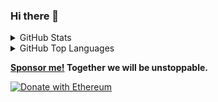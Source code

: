 ### Hi there 👋

<details>
  <summary>
    GitHub Stats
  </summary>
  <a href="https://github.com/anuraghazra/github-readme-stats">
    <img src="https://github-readme-stats.vercel.app/api?username=elswork&count_private=true&include_all_commits=true" alt="elswork GitHub Stats"/>
  </a>
</details>
<details>
  <summary>
    GitHub Top Languages
  </summary>
  <a href="https://github.com/anuraghazra/github-readme-stats">
    <img src="https://github-readme-stats.vercel.app/api/top-langs/?username=elswork&layout=compact" alt="elswork GitHub Top Languages"/>
  </a>
</details>

**[Sponsor me!](https://github.com/sponsors/elswork) Together we will be unstoppable.**

[![Donate with Ethereum](https://en.cryptobadges.io/badge/micro/0x186b91982CbB6450Af5Ab6F32edf074dFCE8771c)](https://en.cryptobadges.io/donate/0x186b91982CbB6450Af5Ab6F32edf074dFCE8771c)
<!--
**elswork/elswork** is a ✨ _special_ ✨ repository because its `README.md` (this file) appears on your GitHub profile.

Here are some ideas to get you started:

- 🔭 I’m currently working on ...
- 🌱 I’m currently learning ...
- 👯 I’m looking to collaborate on ...
- 🤔 I’m looking for help with ...
- 💬 Ask me about ...
- 📫 How to reach me: ...
- 😄 Pronouns: ...
- ⚡ Fun fact: ...
-->
